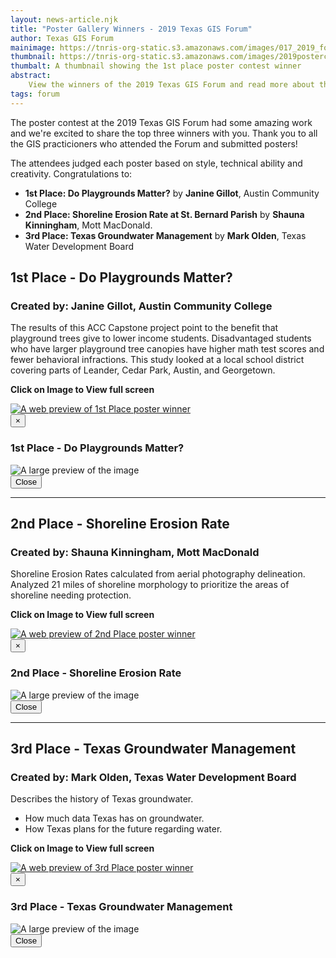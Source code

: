 ```yaml
---
layout: news-article.njk
title: "Poster Gallery Winners - 2019 Texas GIS Forum"
author: Texas GIS Forum
mainimage: https://tnris-org-static.s3.amazonaws.com/images/017_2019_forum.jpg
thumbnail: https://tnris-org-static.s3.amazonaws.com/images/2019postercontest_th.jpg
thumbalt: A thumbnail showing the 1st place poster contest winner
abstract:
    View the winners of the 2019 Texas GIS Forum and read more about their maps.
tags: forum
---
```


The poster contest at the 2019 Texas GIS Forum had some amazing work and we're excited to share the top three winners with you. Thank you to all the GIS practicioners who attended the Forum and submitted posters!

The attendees judged each poster based on style, technical ability and creativity. Congratulations to:

-   **1st Place: Do Playgrounds Matter?** by **Janine Gillot**, Austin Community College
-   **2nd Place: Shoreline Erosion Rate at St. Bernard Parish** by **Shauna Kinningham**, Mott MacDonald.
-   **3rd Place: Texas Groundwater Management** by **Mark Olden**, Texas Water Development Board

## 1st Place - Do Playgrounds Matter?

### Created by: Janine Gillot, Austin Community College

The results of this ACC Capstone project point to the benefit that playground trees give to lower income students. Disadvantaged students who have larger playground tree canopies have higher math test scores and fewer behavioral infractions. This study looked at a local school district covering parts of Leander, Cedar Park, Austin, and Georgetown.

<p class="text-center"><strong><i class="glyphicon glyphicon-zoom-in"></i> Click on Image to View full screen</strong></p>

<a href="#full-spot" data-toggle="modal">
<img class="img-responsive" src="https://tnris-org-static.s3.amazonaws.com/images/1st_place_gillot.jpg" alt="A web preview of 1st Place poster winner" >
</a>

<div class="modal fade full-spot" id="full-spot" tabindex="-1" role="dialog" aria-labelledby="myModalLabel" aria-hidden="true">
  <div class="modal-dialog">
    <div class="modal-content">
      <div class="modal-header">
        <button type="button" class="close" data-dismiss="modal" aria-label="Close"><span aria-hidden="true">&times;</span></button>
        <h3 class="modal-title" id="myModalLabel">1st Place - Do Playgrounds Matter?</h3>
      </div>
      <div class="modal-body">
        <img class="media-object img-responsive center-block" src="https://tnris-org-static.s3.amazonaws.com/images/1st_place_gillot_full.jpg" alt="A large preview of the image">
      </div>
      <div class="modal-footer">
        <button type="button" class="btn btn-default" data-dismiss="modal">Close</button>
      </div>
    </div>
  </div>
</div>

* * *

## 2nd Place - Shoreline Erosion Rate

### Created by: Shauna Kinningham, Mott MacDonald

Shoreline Erosion Rates calculated from aerial photography delineation. Analyzed 21 miles of shoreline morphology to prioritize the areas of shoreline needing protection.

<p class="text-center"><strong><i class="glyphicon glyphicon-zoom-in"></i> Click on Image to View full screen</strong></p>

<a href="#full-spot-2" data-toggle="modal">
<img class="img-responsive" src="https://tnris-org-static.s3.amazonaws.com/images/2nd_place_kinningham.jpg" alt="A web preview of 2nd Place poster winner" >
</a>

<div class="modal fade full-spot" id="full-spot-2" tabindex="-1" role="dialog" aria-labelledby="myModalLabel" aria-hidden="true">
  <div class="modal-dialog">
    <div class="modal-content">
      <div class="modal-header">
        <button type="button" class="close" data-dismiss="modal" aria-label="Close"><span aria-hidden="true">&times;</span></button>
        <h3 class="modal-title" id="myModalLabel">2nd Place - Shoreline Erosion Rate</h3>
      </div>
      <div class="modal-body">
        <img class="media-object img-responsive center-block" src="https://tnris-org-static.s3.amazonaws.com/images/2nd_place_kinningham_full.jpg" alt="A large preview of the image">
      </div>
      <div class="modal-footer">
        <button type="button" class="btn btn-default" data-dismiss="modal">Close</button>
      </div>
    </div>
  </div>
</div>

* * *

## 3rd Place - Texas Groundwater Management

### Created by: Mark Olden, Texas Water Development Board

Describes the history of Texas groundwater.

-   How much data Texas has on groundwater.
-   How Texas plans for the future regarding water.

<p class="text-center"><strong><i class="glyphicon glyphicon-zoom-in"></i> Click on Image to View full screen</strong></p>

<a href="#full-spot-3" data-toggle="modal">
<img class="img-responsive" src="https://tnris-org-static.s3.amazonaws.com/images/3rd_place_olden.jpg" alt="A web preview of 3rd Place poster winner" >
</a>

<div class="modal fade full-spot" id="full-spot-3" tabindex="-1" role="dialog" aria-labelledby="myModalLabel" aria-hidden="true">
  <div class="modal-dialog">
    <div class="modal-content">
      <div class="modal-header">
        <button type="button" class="close" data-dismiss="modal" aria-label="Close"><span aria-hidden="true">&times;</span></button>
        <h3 class="modal-title" id="myModalLabel">3rd Place - Texas Groundwater Management</h3>
      </div>
      <div class="modal-body">
        <img class="media-object img-responsive center-block" src="https://tnris-org-static.s3.amazonaws.com/images/3rd_place_olden_full.jpg" alt="A large preview of the image">
      </div>
      <div class="modal-footer">
        <button type="button" class="btn btn-default" data-dismiss="modal">Close</button>
      </div>
    </div>
  </div>
</div>
